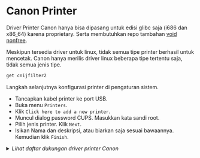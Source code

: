 # Canon Printer

Driver Printer Canon hanya bisa dipasang untuk edisi glibc saja (i686 dan x86_64) karena proprietary. Serta membutuhkan repo tambahan [void nonfree].

Meskipun tersedia driver untuk linux, tidak semua tipe printer berhasil untuk mencetak. Canon hanya merilis driver linux beberapa tipe tertentu saja, tidak semua jenis tipe.

```sh
get cnijfilter2
```

Langkah selanjutnya konfigurasi printer di pengaturan sistem.

* Tancapkan kabel printer ke port USB.
* Buka menu `Printers`.
* Klik `Click here to add a new printer`.
* Muncul dialog password CUPS. Masukkan kata sandi root.
* Pilih jenis printer. Klik `Next`.
* Isikan Nama dan deskripsi, atau biarkan saja sesuai bawaannya. Kemudian klik `Finish`.

<details>
  <summary><i>Lihat daftar dukungan driver printer Canon</i></summary>

    - canone200
    - canone300
    - canone3100
    - canone4200
    - canone460
    - canone470
    - canone480
    - canong3000
    - canong3010
    - canong4000
    - canong4010
    - canonib4000
    - canonib4100
    - canonip110
    - canonmb2000
    - canonmb2100
    - canonmb2300
    - canonmb2700
    - canonmb5000
    - canonmb5100
    - canonmb5300
    - canonmb5400
    - canonmg2900
    - canonmg3000
    - canonmg3600
    - canonmg5600
    - canonmg5700
    - canonmg6600
    - canonmg6800
    - canonmg6900
    - canonmg7500
    - canonmg7700
    - canonmx490
    - canontr4500
    - canontr7500
    - canontr7530
    - canontr8500
    - canontr8530
    - canontr8580
    - canontr9530
    - canonts200
    - canonts300
    - canonts3100
    - canonts5000
    - canonts5100
    - canonts6000
    - canonts6100
    - canonts6130
    - canonts6180
    - canonts6200
    - canonts6230
    - canonts6280
    - canonts8000
    - canonts8100
    - canonts8130
    - canonts8180
    - canonts8200
    - canonts8230
    - canonts8280
    - canonts9000
    - canonts9100
    - canonts9180
    - canonts9500
    - canonts9580
    - canonxk50
    - canonxk70
    - canonxk80

</details>

[void nonfree]:../../server.html#repo-tambahan

